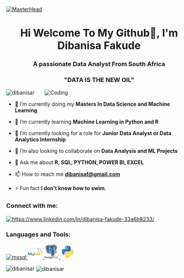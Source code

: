 <a href="https://dibanisar.io">
  <img src="https://www.noahdigital.ca/wp-content/uploads/2018/02/data_analytics_banner.jpg" alt="MasterHead" width="1400" height="250">
</a>





<h1 align="center">Hi Welcome To My Github👋, I'm Dibanisa Fakude</h1>
<h3 align="center">A passionate Data Analyst From South Africa</h3>
<h3 align="center">"DATA IS THE NEW OIL"</h3>
<img align="right" alt="Coding" width="400" src= "https://cdn.dribbble.com/users/2131993/screenshots/4948736/thoughtworks-gif_dribbble.gif">

<p align="left"> <img src="https://komarev.com/ghpvc/?username=dibanisar&label=Profile%20views&color=0e75b6&style=flat" alt="dibanisar" /> </p>

- 🔭 I’m currently doing my **Masters In Data Science and Machine Learning**

- 🌱 I’m currently learning **Machine Learning in Python and R**
  
-  🌱 I’m currently looking for a role for **Junior Data Analyst or Data Analytics Internship**

- 👯 I’m also looking to collaborate on **Data Analysis and ML Projects**

- 💬 Ask me about **R, SQL, PYTHON, POWER BI, EXCEL**

- 📫 How to reach me **dibanisaf@gmail.com**

- ⚡ Fun fact **I don't know how to swim.**

<h3 align="left">Connect with me:</h3>
<p align="left">
<a href="https://linkedin.com/in/https://www.linkedin.com/in/dibanisa-fakude-33a6b8233/" target="blank"><img align="center" src="https://raw.githubusercontent.com/rahuldkjain/github-profile-readme-generator/master/src/images/icons/Social/linked-in-alt.svg" alt="https://www.linkedin.com/in/dibanisa-fakude-33a6b8233/" height="30" width="40" /></a>
</p>

<h3 align="left">Languages and Tools:</h3>
<p align="left"> <a href="https://www.microsoft.com/en-us/sql-server" target="_blank" rel="noreferrer"> <img src="https://www.svgrepo.com/show/303229/microsoft-sql-server-logo.svg" alt="mssql" width="40" height="40"/> </a> <a href="https://www.mysql.com/" target="_blank" rel="noreferrer"> <img src="https://raw.githubusercontent.com/devicons/devicon/master/icons/mysql/mysql-original-wordmark.svg" alt="mysql" width="40" height="40"/> </a> <a href="https://www.postgresql.org" target="_blank" rel="noreferrer"> <img src="https://raw.githubusercontent.com/devicons/devicon/master/icons/postgresql/postgresql-original-wordmark.svg" alt="postgresql" width="40" height="40"/> </a> <a href="https://www.python.org" target="_blank" rel="noreferrer"> <img src="https://raw.githubusercontent.com/devicons/devicon/master/icons/python/python-original.svg" alt="python" width="40" height="40"/> </a> </p>

<p><img align="left" src="https://github-readme-stats.vercel.app/api/top-langs?username=dibanisar&show_icons=true&locale=en&layout=compact" alt="dibanisar" /></p>

<p>&nbsp;<img align="center" src="https://github-readme-stats.vercel.app/api?username=dibanisar&show_icons=true&locale=en" alt="dibanisar" /></p>
